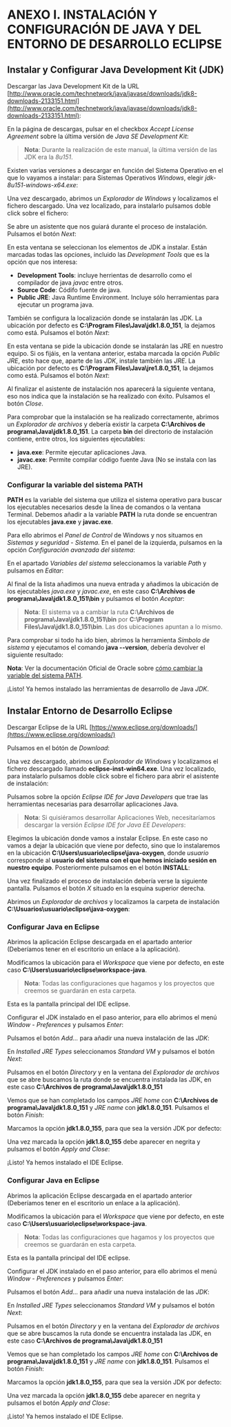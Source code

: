 # ANEXO I. INSTALACIÓN Y CONFIGURACIÓN DE JAVA Y DEL ENTORNO DE DESARROLLO ECLIPSE

## Instalar y Configurar Java Development Kit (JDK)

Descargar las Java Development Kit de la URL [http://www.oracle.com/technetwork/java/javase/downloads/jdk8-downloads-2133151.html](http://www.oracle.com/technetwork/java/javase/downloads/jdk8-downloads-2133151.html):

En la página de descargas, pulsar en el checkbox _Accept License Agreement_ sobre la última versión de _Java SE Development Kit_:

> **Nota**: Durante la realización de este manual, la última versión de las JDK era la _8u151_.

Existen varias versiones a descargar en función del Sistema Operativo en el que lo vayamos a instalar: para Sistemas Operativos _Windows_, elegir _jdk-8u151-windows-x64.exe_:

Una vez descargado, abrimos un _Explorador de Windows_ y localizamos el fichero descargado. Una vez localizado, para instalarlo pulsamos doble click sobre el fichero:

Se abre un asistente que nos guiará durante el proceso de instalación. Pulsamos el botón _Next_:

En esta ventana se seleccionan los elementos de JDK a instalar. Están marcadas todas las opciones, incluido las _Development Tools_ que es la opción que nos interesa:

* **Development Tools**: incluye herrientas de desarrollo como el compilador de java _javac_ entre otros.
* **Source Code**: Códifo fuente de java.
* **Public JRE**: Java Runtime Environment. Incluye sólo herramientas para ejecutar un programa java.

También se configura la localización donde se instalarán las JDK. La ubicación por defecto es **C:\Program Files\Java\jdk1.8.0\_151**, la dejamos como está. Pulsamos el botón _Next_:

En esta ventana se pide la ubicación donde se instalarán las JRE en nuestro equipo. Si os fijáis, en la ventana anterior, estaba marcada la opción _Public JRE_, esto hace que, aparte de las _JDK_, instale también las _JRE_. La ubicación por defecto es **C:\Program Files\Java\jre1.8.0\_151**, la dejamos como está. Pulsamos el botón _Next_:

Al finalizar el asistente de instalación nos aparecerá la siguiente ventana, eso nos indica que la instalación se ha realizado con éxito. Pulsamos el botón _Close_.

Para comprobar que la instalación se ha realizado correctamente, abrimos un _Explorador de archivos_ y debería existir la carpeta **C:\Archivos de programa\Java\jdk1.8.0\_151**. La carpeta **bin** del directorio de instalación contiene, entre otros, los siguientes ejecutables:

* **java.exe**: Permite ejecutar aplicaciones Java.
* **javac.exe**: Permite compilar código fuente Java (No se instala con las JRE).

### Configurar la variable del sistema PATH

**PATH** es la variable del sistema que utiliza el sistema operativo para buscar los ejecutables necesarios desde la línea de comandos o la ventana Terminal. Debemos añadir a la variable **PATH** la ruta donde se encuentran los ejecutables **java.exe** y **javac.exe**.

Para ello abrimos el _Panel de Control_ de Windows y nos situamos en _Sistemas y seguridad - Sistema_. En el panel de la izquierda, pulsamos en la opción _Configuración avanzada del sistema_:

En el apartado _Variables del sistema_ seleccionamos la variable _Path_ y pulsamos en _Editar_:

Al final de la lista añadimos una nueva entrada y añadimos la ubicación de los ejecutables _java.exe_ y _javac.exe_, en este caso **C:\Archivos de programa\Java\jdk1.8.0\_151\bin** y pulsamos el botón _Aceptar_:

> **Nota**: El sistema va a cambiar la ruta **C:\Archivos de programa\Java\jdk1.8.0\_151\bin** por **C:\Program Files\Java\jdk1.8.0\_151\bin**. Las dos ubicaciones apuntan a lo mismo.

Para comprobar si todo ha ido bien, abrimos la herramienta _Símbolo de sistema_ y ejecutamos el comando **java --version**, debería devolver el siguiente resultado:

**Nota**: Ver la documentación Oficial de Oracle sobre [cómo cambiar la variable del sistema PATH](https://www.java.com/es/download/help/path.xml).

¡Listo! Ya hemos instalado las herramientas de desarrollo de Java _JDK_.

## Instalar Entorno de Desarrollo Eclipse

Descargar Eclipse de la URL [https://www.eclipse.org/downloads/](https://www.eclipse.org/downloads/)

Pulsamos en el bótón de _Download_:

Una vez descargado, abrimos un _Explorador de Windows_ y localizamos el fichero descargado llamado **eclipse-inst-win64.exe**. Una vez localizado, para instalarlo pulsamos doble click sobre el fichero para abrir el asistente de instalación:

Pulsamos sobre la opción _Eclipse IDE for Java Developers_ que trae las herramientas necesarias para desarrollar aplicaciones Java.

> **Nota**: Si quisiéramos desarrollar Aplicaciones Web, necesitaríamos descargar la versión _Eclipse IDE for Java EE Developers_:

Elegimos la ubicación donde vamos a instalar Eclipse. En este caso no vamos a dejar la ubicación que viene por defecto, sino que lo instalaremos en la ubicación **C:\Users\usuario\eclipse\java-oxygen**, donde _usuario_ corresponde al **usuario del sistema con el que hemos iniciado sesión en nuestro equipo**. Posteriormente pulsamos en el botón **INSTALL**:

Una vez finalizado el proceso de instalación debería verse la siguiente pantalla. Pulsamos el botón _X_ situado en la esquina superior derecha.

Abrimos un _Explorador de archivos_ y localizamos la carpeta de instalación **C:\Usuarios\usuario\eclipse\java-oxygen**:

### Configurar Java en Eclipse

Abrimos la aplicación Eclipse descargada en el apartado anterior (Deberíamos tener en el escritorio un enlace a la aplicación).

Modificamos la ubicación para el _Workspace_ que viene por defecto, en este caso **C:\Users\usuario\eclipse\workspace-java**.

> **Nota**: Todas las configuraciones que hagamos y los proyectos que creemos se guardarán en esta carpeta.

Esta es la pantalla principal del IDE eclipse.

Configurar el JDK instalado en el paso anterior, para ello abrimos el menú _Window - Preferences_ y pulsamos _Enter_:

Pulsamos el botón _Add..._ para añadir una nueva instalación de las _JDK_:

En _Installed JRE Types_ seleccionamos _Standard VM_ y pulsamos el botón _Next_:

Pulsamos en el botón _Directory_ y en la ventana del _Explorador de archivos_ que se abre buscamos la ruta donde se encuentra instalada las JDK, en este caso **C:\Archivos de programa\Java\jdk1.8.0\_151**

Vemos que se han completado los campos _JRE home_ con **C:\Archivos de programa\Java\jdk1.8.0\_151** y _JRE name_ con **jdk1.8.0\_151**. Pulsamos el botón _Finish_:

Marcamos la opción **jdk1.8.0\_155**, para que sea la versión JDK por defecto:

Una vez marcada la opción **jdk1.8.0\_155** debe aparecer en negrita y pulsamos el botón _Apply and Close_:

¡Listo! Ya hemos instalado el IDE Eclipse.

### Configurar Java en Eclipse

Abrimos la aplicación Eclipse descargada en el apartado anterior (Deberíamos tener en el escritorio un enlace a la aplicación).

Modificamos la ubicación para el _Workspace_ que viene por defecto, en este caso **C:\Users\usuario\eclipse\workspace-java**.

> **Nota**: Todas las configuraciones que hagamos y los proyectos que creemos se guardarán en esta carpeta.

Esta es la pantalla principal del IDE eclipse.

Configurar el JDK instalado en el paso anterior, para ello abrimos el menú _Window - Preferences_ y pulsamos _Enter_:

Pulsamos el botón _Add..._ para añadir una nueva instalación de las _JDK_:

En _Installed JRE Types_ seleccionamos _Standard VM_ y pulsamos el botón _Next_:

Pulsamos en el botón _Directory_ y en la ventana del _Explorador de archivos_ que se abre buscamos la ruta donde se encuentra instalada las JDK, en este caso **C:\Archivos de programa\Java\jdk1.8.0\_151**

Vemos que se han completado los campos _JRE home_ con **C:\Archivos de programa\Java\jdk1.8.0\_151** y _JRE name_ con **jdk1.8.0\_151**. Pulsamos el botón _Finish_:

Marcamos la opción **jdk1.8.0\_155**, para que sea la versión JDK por defecto:

Una vez marcada la opción **jdk1.8.0\_155** debe aparecer en negrita y pulsamos el botón _Apply and Close_:

¡Listo! Ya hemos instalado el IDE Eclipse.
